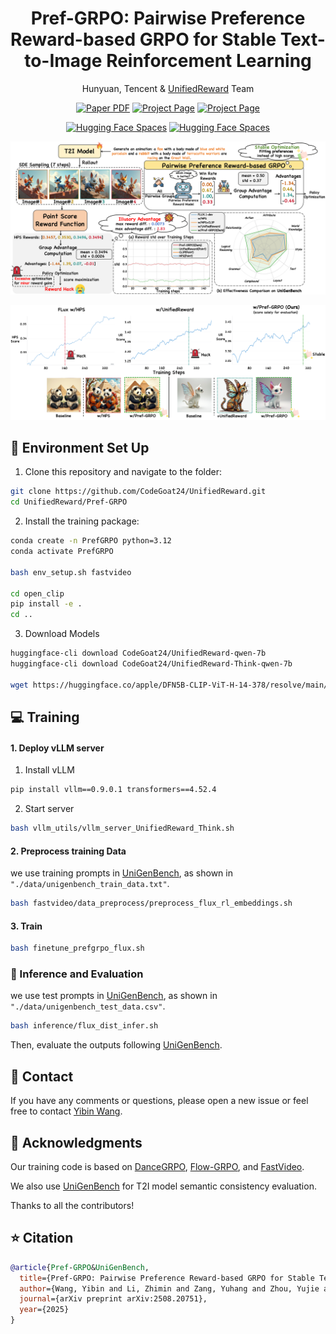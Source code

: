 <div align="center">
    <h1 align="center"> Pref-GRPO: Pairwise Preference Reward-based GRPO for Stable Text-to-Image Reinforcement Learning
    </h1>

Hunyuan, Tencent & [UnifiedReward](https://github.com/CodeGoat24/UnifiedReward) Team


<a href="https://arxiv.org/pdf/2508.20751">
<img src='https://img.shields.io/badge/arXiv-Pref GRPO-blue' alt='Paper PDF'></a>

<a href="https://codegoat24.github.io/UnifiedReward/Pref-GRPO">
<img src='https://img.shields.io/badge/Project-Website-orange' alt='Project Page'></a>
<a href="https://github.com/CodeGoat24/UniGenBench">
<img src='https://img.shields.io/badge/Benchmark-UniGenBench-green' alt='Project Page'></a>

[![Hugging Face Spaces](https://img.shields.io/badge/%F0%9F%A4%97%20Hugging%20Face-Model-yellow)](https://huggingface.co/CodeGoat24/FLUX.1-dev-PrefGRPO) [![Hugging Face Spaces](https://img.shields.io/badge/%F0%9F%A4%97%20Hugging%20Face-Leaderboard-yellow)](https://huggingface.co/spaces/CodeGoat24/UniGenBench_Leaderboard)

</div>

![pref_grpo_pipeline](/assets/pref_grpo_pipeline.png)



![pref_grpo_pipeline](/assets/pref_grpo_reward_hacking.png)



## 🔧 Environment Set Up
1. Clone this repository and navigate to the folder:
```bash
git clone https://github.com/CodeGoat24/UnifiedReward.git
cd UnifiedReward/Pref-GRPO
```

2. Install the training package:
```bash
conda create -n PrefGRPO python=3.12
conda activate PrefGRPO

bash env_setup.sh fastvideo

cd open_clip
pip install -e .
cd ..
```

3. Download Models
```bash
huggingface-cli download CodeGoat24/UnifiedReward-qwen-7b
huggingface-cli download CodeGoat24/UnifiedReward-Think-qwen-7b

wget https://huggingface.co/apple/DFN5B-CLIP-ViT-H-14-378/resolve/main/open_clip_pytorch_model.bin
```
## 💻 Training

#### 1. Deploy vLLM server

1. Install vLLM
```bash
pip install vllm==0.9.0.1 transformers==4.52.4
```
2. Start server
```bash
bash vllm_utils/vllm_server_UnifiedReward_Think.sh  
```
#### 2. Preprocess training Data 
we use training prompts in [UniGenBench](https://github.com/CodeGoat24/UniGenBench), as shown in ```"./data/unigenbench_train_data.txt"```.

```bash
bash fastvideo/data_preprocess/preprocess_flux_rl_embeddings.sh
```


#### 3. Train
```bash
bash finetune_prefgrpo_flux.sh
```

### 🚀 Inference and Evaluation
we use test prompts in [UniGenBench](https://github.com/CodeGoat24/UniGenBench), as shown in ```"./data/unigenbench_test_data.csv"```.
```bash
bash inference/flux_dist_infer.sh
```

Then, evaluate the outputs following [UniGenBench](https://github.com/CodeGoat24/UniGenBench).


## 📧 Contact
If you have any comments or questions, please open a new issue or feel free to contact [Yibin Wang](https://codegoat24.github.io).


## 🤗 Acknowledgments
Our training code is based on [DanceGRPO](https://github.com/XueZeyue/DanceGRPO), [Flow-GRPO](https://github.com/yifan123/flow_grpo), and [FastVideo](https://github.com/hao-ai-lab/FastVideo).

We also use [UniGenBench](https://github.com/CodeGoat24/UniGenBench) for T2I model semantic consistency evaluation.

Thanks to all the contributors!


## ⭐ Citation
```bibtex
@article{Pref-GRPO&UniGenBench,
  title={Pref-GRPO: Pairwise Preference Reward-based GRPO for Stable Text-to-Image Reinforcement Learning.},
  author={Wang, Yibin and Li, Zhimin and Zang, Yuhang and Zhou, Yujie and Bu, Jiazi and Wang, Chunyu and Lu, Qinglin, and Jin, Cheng and Wang, Jiaqi},
  journal={arXiv preprint arXiv:2508.20751},
  year={2025}
}
```
